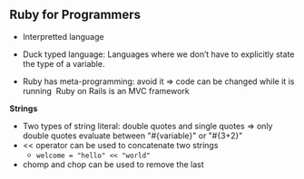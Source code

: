 ## Ruby for Programmers

- Interpretted language

- Duck typed language: Languages where we don’t have to explicitly state the type of a variable.

- Ruby has meta-programming: avoid it => code can be changed while it is running  Ruby on Rails is an MVC framework

**Strings**

- Two types of string literal: double quotes and single quotes => only double quotes evaluate between "#{variable}" or "#{3+2}"
- << operator can be used to concatenate two strings
  - `welcome = "hello" << "world"`
- chomp and chop can be used to remove the last 